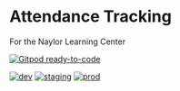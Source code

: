 # Attendance Tracking

For the Naylor Learning Center

[![Gitpod ready-to-code](https://img.shields.io/badge/Gitpod-Create_a_new_workspace_from_`dev`_branch-blue?logo=gitpod)](https://gitpod.io/#https://github.com/dewv/nlcAttendance/tree/dev)

[![dev](https://github.com/dewv/nlcAttendance/workflows/dev/badge.svg)](https://github.com/dewv/nlcAttendance/actions?query=workflow%3Adev)
[![staging](https://github.com/dewv/nlcAttendance/workflows/staging/badge.svg?branch=staging)](https://github.com/dewv/nlcAttendance/actions?query=workflow%3Astaging+branch%3Astaging)
[![prod](https://github.com/dewv/nlcAttendance/workflows/prod/badge.svg?branch=prod)](https://github.com/dewv/nlcAttendance/actions?query=workflow%3Astaging+branch%3Aprod)
